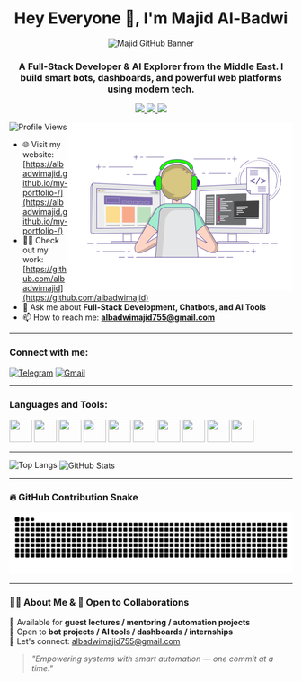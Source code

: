 <h1 align="center">Hey Everyone 👋, I'm Majid Al-Badwi</h1>

<div align="center">
  <img src="banner_github.png" alt="Majid GitHub Banner">
</div>

<h3 align="center">A Full-Stack Developer & AI Explorer from the Middle East. I build smart bots, dashboards, and powerful web platforms using modern tech.</h3>

<p align="center">
  <a href="https://github.com/albadwimajid">
    <img src="https://img.shields.io/github/followers/albadwimajid?label=Follow&style=social" />
  </a>
  <a href="https://t.me/snip00x">
    <img src="https://img.shields.io/badge/Telegram-MajidDev-blue?logo=telegram&style=flat-square" />
  </a>
  <a href="mailto:albadwimajid755@gmail.com">
    <img src="https://img.shields.io/badge/Email-albadwimajid755%40gmail.com-red?logo=gmail&style=flat-square" />
  </a>
</p>

<img align="right" alt="Coding" width="400" src="https://raw.githubusercontent.com/devSouvik/devSouvik/master/gif3.gif">

<p align="left">
  <img src="https://komarev.com/ghpvc/?username=albadwimajid&label=Profile%20views&color=0e75b6&style=flat" alt="Profile Views" />
</p>

- 🌐 Visit my website: [https://albadwimajid.github.io/my-portfolio-/](https://albadwimajid.github.io/my-portfolio-/)
- 👨‍💻 Check out my work: [https://github.com/albadwimajid](https://github.com/albadwimajid)
- 💬 Ask me about **Full-Stack Development, Chatbots, and AI Tools**
- 📫 How to reach me: **albadwimajid755@gmail.com**

---

<h3 align="left">Connect with me:</h3>
<p align="left">
  <a href="https://t.me/MajidDev" target="blank"><img align="center" src="https://cdn-icons-png.flaticon.com/512/2111/2111646.png" alt="Telegram" height="30" width="30" /></a>
  <a href="mailto:albadwimajid755@gmail.com" target="blank"><img align="center" src="https://cdn-icons-png.flaticon.com/512/732/732200.png" alt="Gmail" height="30" width="30" /></a>
</p>

---

<h3 align="left">Languages and Tools:</h3>
<p align="left">
  <img src="https://cdn.jsdelivr.net/gh/devicons/devicon/icons/python/python-original.svg" width="40" height="40"/>
  <img src="https://cdn.jsdelivr.net/gh/devicons/devicon/icons/php/php-original.svg" width="40" height="40"/>
  <img src="https://cdn.jsdelivr.net/gh/devicons/devicon/icons/javascript/javascript-original.svg" width="40" height="40"/>
  <img src="https://cdn.jsdelivr.net/gh/devicons/devicon/icons/react/react-original.svg" width="40" height="40"/>
  <img src="https://cdn.jsdelivr.net/gh/devicons/devicon/icons/nextjs/nextjs-line.svg" width="40" height="40"/>
  <img src="https://cdn.jsdelivr.net/gh/devicons/devicon/icons/docker/docker-original.svg" width="40" height="40"/>
  <img src="https://cdn.jsdelivr.net/gh/devicons/devicon/icons/linux/linux-original.svg" width="40" height="40"/>
  <img src="https://cdn.jsdelivr.net/gh/devicons/devicon/icons/mysql/mysql-original.svg" width="40" height="40"/>
  <img src="https://cdn.jsdelivr.net/gh/devicons/devicon/icons/mongodb/mongodb-original.svg" width="40" height="40"/>
  <img src="https://cdn.jsdelivr.net/gh/devicons/devicon/icons/figma/figma-original.svg" width="40" height="40"/>
</p>

---

<p><img align="left" src="https://github-readme-stats.vercel.app/api/top-langs?username=albadwimajid&show_icons=true&locale=en&layout=compact&theme=vue&hide_border=true" alt="Top Langs" /></p>

<p>&nbsp;<img align="center" src="https://github-readme-stats.vercel.app/api?username=albadwimajid&show_icons=true&locale=en&theme=vue&hide_border=true" alt="GitHub Stats" /></p>

---

### 🔥 GitHub Contribution Snake

<picture>
  <source media="(prefers-color-scheme: dark)" srcset="https://raw.githubusercontent.com/albadwimajid/albadwimajid/output/github-snake-dark.svg" />
  <source media="(prefers-color-scheme: light)" srcset="https://raw.githubusercontent.com/albadwimajid/albadwimajid/output/github-snake.svg" />
  <img alt="github-snake" src="https://raw.githubusercontent.com/albadwimajid/albadwimajid/output/github-snake.svg" />
</picture>

---

### 👨‍💼 About Me & 🤝 Open to Collaborations

🎤 Available for **guest lectures / mentoring / automation projects**  
🤝 Open to **bot projects / AI tools / dashboards / internships**  
📧 Let's connect: [albadwimajid755@gmail.com](mailto:albadwimajid755@gmail.com)

> *"Empowering systems with smart automation — one commit at a time."*
